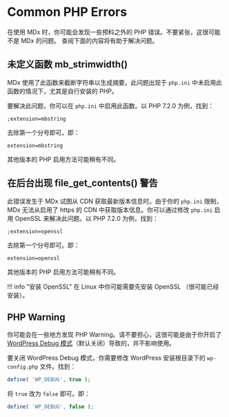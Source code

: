 # Common PHP Errors

在使用 MDx 时，你可能会发现一些预料之外的 PHP 错误。不要紧张，这很可能不是 MDx 的问题。 查阅下面的内容将有助于解决问题。

## 未定义函数 mb\_strimwidth\(\)

MDx 使用了此函数来截断字符串以生成摘要。此问题出现于 `php.ini` 中未启用此函数的情况下，尤其是自行安装的 PHP。

要解决此问题，你可以在 `php.ini` 中启用此函数。以 PHP 7.2.0 为例，找到：

```
;extension=mbstring
```

去除第一个分号即可。即：

```
extension=mbstring
```

其他版本的 PHP 启用方法可能稍有不同。

## 在后台出现 file\_get\_contents\(\) 警告

此错误发生于 MDx 试图从 CDN 获取最新版本信息时。由于你的 `php.ini` 限制， MDx 无法从启用了 https 的 CDN 中获取版本信息。你可以通过修改 `php.ini` 启用 OpenSSL 来解决此问题。以 PHP 7.2.0 为例，找到：

```
;extension=openssl
```

去除第一个分号即可。即：

```
extension=openssl
```

其他版本的 PHP 启用方法可能稍有不同。

!!! info "安装 OpenSSL"
    在 Linux 中你可能需要先安装 OpenSSL （很可能已经安装）。

## PHP Warning

你可能会在一些地方发现 PHP Warning。请不要担心，这很可能是由于你开启了 [WordPress Debug 模式](https://codex.wordpress.org/WP_DEBUG)（默认关闭）导致的，并不影响使用。

要关闭 WordPress Debug 模式，你需要修改 WordPress 安装根目录下的 `wp-config.php` 文件。找到：

``` php
define( 'WP_DEBUG', true );
```

将 `true` 改为 `false` 即可。即：

``` php
define( 'WP_DEBUG', false );
```
